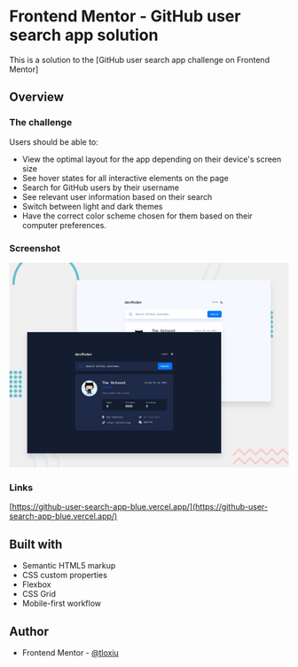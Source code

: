 # Frontend Mentor - GitHub user search app solution

This is a solution to the [GitHub user search app challenge on Frontend Mentor]


## Overview

### The challenge

Users should be able to:

- View the optimal layout for the app depending on their device's screen size
- See hover states for all interactive elements on the page
- Search for GitHub users by their username
- See relevant user information based on their search
- Switch between light and dark themes
- Have the correct color scheme chosen for them based on their computer preferences.

### Screenshot

![](/preview/preview.jpg)

### Links

[https://github-user-search-app-blue.vercel.app/](https://github-user-search-app-blue.vercel.app/)

## Built with

- Semantic HTML5 markup
- CSS custom properties
- Flexbox
- CSS Grid
- Mobile-first workflow

## Author

- Frontend Mentor - [@tloxiu](https://www.frontendmentor.io/profile/tloxiu)
